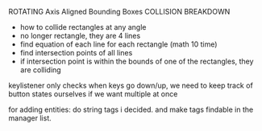 
ROTATING Axis Aligned Bounding Boxes COLLISION BREAKDOWN
- how to collide rectangles at any angle
- no longer rectangle, they are 4 lines
- find equation of each line for each rectangle (math 10 time)
- find intersection points of all lines
- if intersection point is within the bounds of one of the rectangles, they are colliding 



keylistener only checks when keys go down/up, we need to keep track of button states ourselves if we want multiple at once

for adding entities: do string tags i decided. and make tags findable in the manager list.
